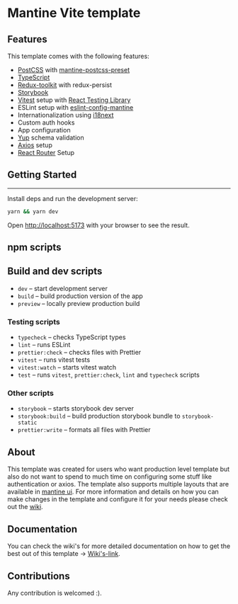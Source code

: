 # Mantine Vite template

## Features

This template comes with the following features:

- [PostCSS](https://postcss.org/) with [mantine-postcss-preset](https://mantine.dev/styles/postcss-preset)
- [TypeScript](https://www.typescriptlang.org/)
- [Redux-toolkit](https://redux-toolkit.js.org/) with redux-persist
- [Storybook](https://storybook.js.org/)
- [Vitest](https://vitest.dev/) setup with [React Testing Library](https://testing-library.com/docs/react-testing-library/intro)
- ESLint setup with [eslint-config-mantine](https://github.com/mantinedev/eslint-config-mantine)
- Internationalization using [i18next](https://www.i18next.com/)
- Custom auth hooks
- App configuration
- [Yup](https://www.npmjs.com/package/yup) schema validation
- [Axios](https://axios-http.com/docs/intro) setup
- [React Router](https://reactrouter.com/en/main) Setup

## Getting Started
___
Install deps and run the development server:

```bash
yarn && yarn dev
```
Open [http://localhost:5173](http://localhost:5173) with your browser to see the result.

## npm scripts

## Build and dev scripts

- `dev` – start development server
- `build` – build production version of the app
- `preview` – locally preview production build

### Testing scripts

- `typecheck` – checks TypeScript types
- `lint` – runs ESLint
- `prettier:check` – checks files with Prettier
- `vitest` – runs vitest tests
- `vitest:watch` – starts vitest watch
- `test` – runs `vitest`, `prettier:check`, `lint` and `typecheck` scripts

### Other scripts

- `storybook` – starts storybook dev server
- `storybook:build` – build production storybook bundle to `storybook-static`
- `prettier:write` – formats all files with Prettier

## About
This template was created for users who want production level template but also do not want to spend to much time on configuring some stuff like authentication or axios.
The template also supports multiple layouts that are available in [mantine ui](https://ui.mantine.dev/category/navbars/). For more information and details on how you can make changes in the template and configure it for your needs please check out the [wiki](https://github.com/auronvila/mantine-template/wiki).

## Documentation 
You can check the wiki's for more detailed documentation on how to get the best out of this template -> [Wiki's-link](https://github.com/auronvila/mantine-template/wiki).


## Contributions
Any contribution is welcomed :).
